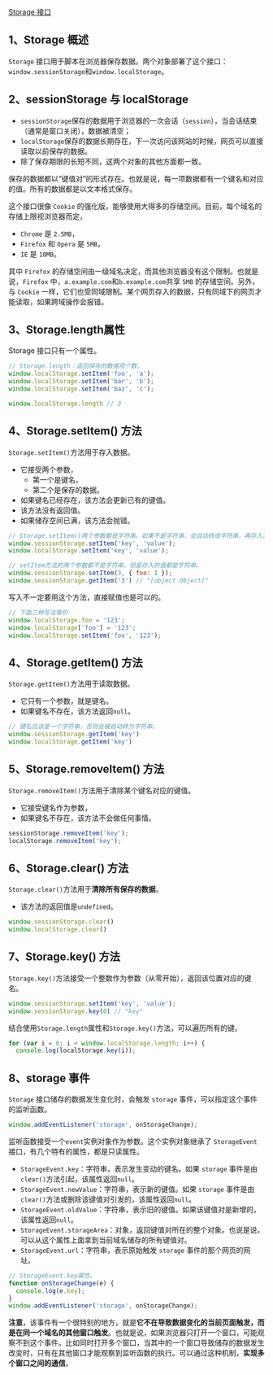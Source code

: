 [Storage 接口](https://www.wangdoc.com/javascript/bom/storage.html)

## 1、Storage 概述
`Storage` 接口用于脚本在浏览器保存数据。两个对象部署了这个接口：`window.sessionStorage`和`window.localStorage`。

## 2、sessionStorage 与 localStorage
- `sessionStorage`保存的数据用于浏览器的一次会话（`session`），当会话结束（通常是窗口关闭），数据被清空；
- `localStorage`保存的数据长期存在，下一次访问该网站的时候，网页可以直接读取以前保存的数据。
- 除了保存期限的长短不同，这两个对象的其他方面都一致。

保存的数据都以“键值对”的形式存在。也就是说，每一项数据都有一个键名和对应的值。所有的数据都是以文本格式保存。

这个接口很像 `Cookie` 的强化版，能够使用大得多的存储空间。目前，每个域名的存储上限视浏览器而定，
- `Chrome` 是 `2.5MB`，
- `Firefox` 和 `Opera` 是 `5MB`，
- `IE` 是 `10MB`。

其中 `Firefox` 的存储空间由一级域名决定，而其他浏览器没有这个限制。也就是说，`Firefox` 中，`a.example.com`和`b.example.com`共享 `5MB` 的存储空间。另外，与 `Cookie` 一样，它们也受同域限制。某个网页存入的数据，只有同域下的网页才能读取，如果跨域操作会报错。

## 3、Storage.length属性
Storage 接口只有一个属性。
```js
// Storage.length：返回保存的数据项个数。
window.localStorage.setItem('foo', 'a');
window.localStorage.setItem('bar', 'b');
window.localStorage.setItem('baz', 'c');

window.localStorage.length // 3
```
## 4、Storage.setItem() 方法
`Storage.setItem()`方法用于存入数据。
- 它接受两个参数，
  - 第一个是键名，
  - 第二个是保存的数据。
- 如果键名已经存在，该方法会更新已有的键值。
- 该方法没有返回值。
- 如果储存空间已满，该方法会抛错。
```js
// Storage.setItem()两个参数都是字符串。如果不是字符串，会自动转成字符串，再存入浏览器。
window.sessionStorage.setItem('key', 'value');
window.localStorage.setItem('key', 'value');

// setItem方法的两个参数都不是字符串，但是存入的值都是字符串。
window.sessionStorage.setItem(3, { foo: 1 });
window.sessionStorage.getItem('3') // "[object Object]"
```

写入不一定要用这个方法，直接赋值也是可以的。
```js
// 下面三种写法等价
window.localStorage.foo = '123';
window.localStorage['foo'] = '123';
window.localStorage.setItem('foo', '123');
```
## 4、Storage.getItem() 方法
`Storage.getItem()`方法用于读取数据。
- 它只有一个参数，就是键名。
- 如果键名不存在，该方法返回`null`。
```js
// 键名应该是一个字符串，否则会被自动转为字符串。
window.sessionStorage.getItem('key')
window.localStorage.getItem('key')
```
## 5、Storage.removeItem() 方法
`Storage.removeItem()`方法用于清除某个键名对应的键值。
- 它接受键名作为参数，
- 如果键名不存在，该方法不会做任何事情。
```js
sessionStorage.removeItem('key');
localStorage.removeItem('key');
```
## 6、Storage.clear() 方法
`Storage.clear()`方法用于**清除所有保存的数据**。
- 该方法的返回值是`undefined`。
```js
window.sessionStorage.clear()
window.localStorage.clear()
```
## 7、Storage.key() 方法
`Storage.key()`方法接受一个整数作为参数（从零开始），返回该位置对应的键名。
```js
window.sessionStorage.setItem('key', 'value');
window.sessionStorage.key(0) // "key"
```

结合使用`Storage.length`属性和`Storage.key()`方法，可以遍历所有的键。
```js
for (var i = 0; i < window.localStorage.length; i++) {
  console.log(localStorage.key(i));
```
## 8、storage 事件
`Storage` 接口储存的数据发生变化时，会触发 `storage` 事件，可以指定这个事件的监听函数。

```js
window.addEventListener('storage', onStorageChange);
```
监听函数接受一个`event`实例对象作为参数。这个实例对象继承了 `StorageEvent` 接口，有几个特有的属性，都是只读属性。

- `StorageEvent.key`：字符串，表示发生变动的键名。如果 `storage` 事件是由`clear()`方法引起，该属性返回`null`。
- `StorageEvent.newValue`：字符串，表示新的键值。如果 `storage` 事件是由`clear()`方法或删除该键值对引发的，该属性返回`null`。
- `StorageEvent.oldValue`：字符串，表示旧的键值。如果该键值对是新增的，该属性返回`null`。
- `StorageEvent.storageArea`：对象，返回键值对所在的整个对象。也说是说，可以从这个属性上面拿到当前域名储存的所有键值对。
- `StorageEvent.url`：字符串，表示原始触发 `storage` 事件的那个网页的网址。

```js
// StorageEvent.key属性。
function onStorageChange(e) {
  console.log(e.key);
}
window.addEventListener('storage', onStorageChange);
```
**注意**，该事件有一个很特别的地方，就是**它不在导致数据变化的当前页面触发，而是在同一个域名的其他窗口触发**。也就是说，如果浏览器只打开一个窗口，可能观察不到这个事件。比如同时打开多个窗口，当其中的一个窗口导致储存的数据发生改变时，只有在其他窗口才能观察到监听函数的执行。可以通过这种机制，**实现多个窗口之间的通信**。